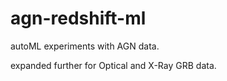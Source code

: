 # agn-redshift-ml

autoML experiments with AGN data.

expanded further for Optical and X-Ray GRB data.
